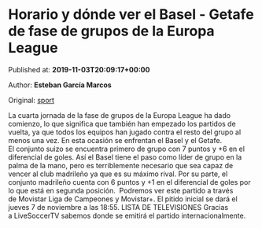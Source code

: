 
# Horario y dónde ver el Basel - Getafe de fase de grupos de la Europa League

Published at: **2019-11-03T20:09:17+00:00**

Author: **Esteban García Marcos**

Original: [sport](https://www.sport.es/es/noticias/europa-league/horario-donde-ver-basel-getafe-fase-grupos-europa-league-7712743)

La cuarta jornada de la fase de grupos de la Europa League ha dado comienzo, lo que significa que también han empezado los partidos de vuelta, ya que todos los equipos han jugado contra el resto del grupo al menos una vez. En esta ocasión se enfrentan el Basel y el Getafe.
El conjunto suizo se encuentra primero de grupo con 7 puntos y +6 en el diferencial de goles. Así el Basel tiene el paso como líder de grupo en la palma de la mano, pero es terriblemente necesario que sea capaz de vencer al club madrileño ya que es su máximo rival.
Por su parte, el conjunto madrileño cuenta con 6 puntos y +1 en el diferencial de goles por lo que está en segunda posición. 
Podremos ver este partido a través de Movistar Liga de Campeones y Movistar+. El pitido inicial se dará el jueves 7 de noviembre a las 18:55.
LISTA DE TELEVISIONES
Gracias a LiveSoccerTV sabemos donde se emitirá el partido internacionalmente.
